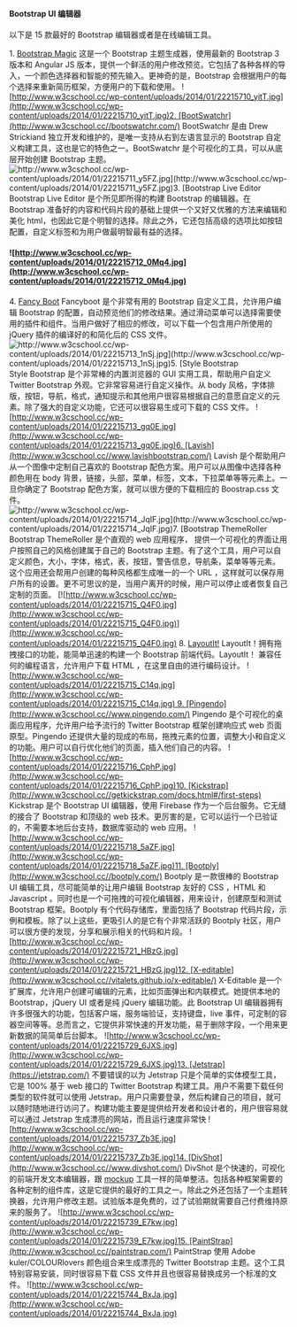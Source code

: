  
#### Bootstrap UI 编辑器


 以下是 15 款最好的 Bootstrap 编辑器或者是在线编辑工具。

 1. [Bootstrap Magic](http://www.w3cschool.cc//www.oschina.net/p/bootstrap-magic)
 这是一个 Bootstrap 主题生成器，使用最新的 Bootstrap 3 版本和 Angular JS 版本，提供一个鲜活的用户修改预览。它包括了各种各样的导入，一个颜色选择器和智能的预先输入。更神奇的是，Bootstrap 会根据用户的每个选择来重新简历框架，方便用户的下载和使用。 ![http://www.w3cschool.cc/wp-content/uploads/2014/01/22215710_yitT.jpg](http://www.w3cschool.cc/wp-content/uploads/2014/01/22215710_yitT.jpg)2. [BootSwatchr](http://www.w3cschool.cc//bootswatchr.com/)
 BootSwatchr 是由 Drew Strickiand 独立开发和维护的，是唯一支持从右到左语言显示的 Bootstrap 自定义构建工具，这也是它的特色之一。BootSwatchr 是个可视化的工具，可以从底层开始创建 Bootstrap 主题。 ![http://www.w3cschool.cc/wp-content/uploads/2014/01/22215711_y5FZ.jpg](http://www.w3cschool.cc/wp-content/uploads/2014/01/22215711_y5FZ.jpg)3. [Bootstrap Live Editor](http://www.w3cschool.cc//wrapbootstrap.com/preview/WB0DFT966)
 Bootstrap Live Editor 是个所见即所得的构建 Bootstrap 的编辑器。在 Bootstrap 准备好的内容和代码片段的基础上提供一个又好又优雅的方法来编辑和美化 html，也因此它是个明智的选择。除此之外，它还包括高级的选项比如按钮配置，自定义标签和为用户做最明智最有益的选择。 
#### ![http://www.w3cschool.cc/wp-content/uploads/2014/01/22215712_0Mq4.jpg](http://www.w3cschool.cc/wp-content/uploads/2014/01/22215712_0Mq4.jpg)

 4. [Fancy Boot](http://www.w3cschool.cc//fancyboot.designspebam.com/)
 Fancyboot 是个非常有用的 Bootstrap 自定义工具，允许用户编辑 Bootstrap 的配置，自动预览他们的修改结果。通过滑动菜单可以选择需要使用的插件和组件。当用户做好了相应的修改，可以下载一个包含用户所使用的 jQuery 插件的编译好的和简化后的 CSS 文件。 ![http://www.w3cschool.cc/wp-content/uploads/2014/01/22215713_1nSj.jpg](http://www.w3cschool.cc/wp-content/uploads/2014/01/22215713_1nSj.jpg)5. [Style Bootstrap](http://www.w3cschool.cc//stylebootstrap.info/)
 Style Bootstrap 是个非常棒的内置浏览器的 GUI 实用工具，帮助用户自定义 Twitter Bootstrap 外观。它非常容易进行自定义操作。从 body 风格，字体排版，按钮，导航，格式，通知提示和其他用户很容易根据自己的意愿自定义的元素。除了强大的自定义功能，它还可以很容易生成可下载的 CSS 文件。 ![http://www.w3cschool.cc/wp-content/uploads/2014/01/22215713_gq0E.jpg](http://www.w3cschool.cc/wp-content/uploads/2014/01/22215713_gq0E.jpg)6. [Lavish](http://www.w3cschool.cc//www.lavishbootstrap.com/)
 Lavish 是个帮助用户从一个图像中定制自己喜欢的 Bootstrap 配色方案。用户可以从图像中选择各种颜色用在 body 背景，链接，头部，菜单，标签，文本，下拉菜单等等元素上。一旦你确定了 Bootstrap 配色方案，就可以很方便的下载相应的 Boostrap.css 文件。 ![http://www.w3cschool.cc/wp-content/uploads/2014/01/22215714_JqIF.jpg](http://www.w3cschool.cc/wp-content/uploads/2014/01/22215714_JqIF.jpg)7. [Bootstrap ThemeRoller](http://www.w3cschool.cc//www.bootstrapthemeroller.com/)
 Bootstrap ThemeRoller 是个直观的 web 应用程序， 提供一个可视化的界面让用户按照自己的风格创建属于自己的 Bootstrap 主题。有了这个工具，用户可以自定义颜色，大小，字体，格式，表，按钮，警告信息，导航条，菜单等等元素。 这个应用还会帮用户创建的每种风格都生成唯一的一个 URL ，这样就可以保存用户所有的设置。更不可思议的是，当用户离开的时候，用户可以停止或者恢复自己定制的页面。 [![http://www.w3cschool.cc/wp-content/uploads/2014/01/22215715_Q4F0.jpg](http://www.w3cschool.cc/wp-content/uploads/2014/01/22215715_Q4F0.jpg)](http://www.w3cschool.cc/wp-content/uploads/2014/01/22215715_Q4F0.jpg) 8. [LayoutIt!](http://www.w3cschool.cc//www.layoutit.com/)
 LayoutIt！拥有拖拽接口的功能，能简单迅速的构建一个 Bootstrap 前端代码。LayoutIt！ 兼容任何的编程语言，允许用户下载 HTML ，在这里自由的进行编码设计。 ![http://www.w3cschool.cc/wp-content/uploads/2014/01/22215715_C14q.jpg](http://www.w3cschool.cc/wp-content/uploads/2014/01/22215715_C14q.jpg) 9. [Pingendo](http://www.w3cschool.cc//www.pingendo.com/)
 Pingendo 是个可视化的桌面应用程序，允许用户给予流行的 Twitter Bootstrap 框架创建响应式 web 页面原型。Pingendo 还提供大量的现成的布局，拖拽元素的位置，调整大小和自定义的功能。用户可以自行优化他们的页面，插入他们自己的内容。 ![http://www.w3cschool.cc/wp-content/uploads/2014/01/22215716_CphP.jpg](http://www.w3cschool.cc/wp-content/uploads/2014/01/22215716_CphP.jpg)10. [Kickstrap](http://www.w3cschool.cc//getkickstrap.com/docs.html#/first-steps)
 Kickstrap 是个 Bootstrap UI 编辑器，使用 Firebase 作为一个后台服务。它无缝的接合了 Bootstrap 和顶级的 web 技术。更厉害的是，它可以运行一个已验证的，不需要本地后台支持，数据库驱动的 web 应用。 ![http://www.w3cschool.cc/wp-content/uploads/2014/01/22215718_5aZF.jpg](http://www.w3cschool.cc/wp-content/uploads/2014/01/22215718_5aZF.jpg)11. [Bootply](http://www.w3cschool.cc//bootply.com/)
 Bootply 是一款很棒的 Bootstrap UI 编辑工具，尽可能简单的让用户编辑 Bootstrap 友好的 CSS ，HTML 和 Javascript 。同时也是一个可拖拽的可视化编辑器，用来设计，创建原型和测试 Bootstrap 框架。Bootply 有个代码存储库，里面包括了 Bootstrap 代码片段，示例和模板。除了以上这些，更吸引人的是它有个非常活跃的 Bootply 社区，用户可以很方便的发现，分享和展示相关的代码和片段。 ![http://www.w3cschool.cc/wp-content/uploads/2014/01/22215721_HBzG.jpg](http://www.w3cschool.cc/wp-content/uploads/2014/01/22215721_HBzG.jpg)12. [X-editable](http://www.w3cschool.cc//vitalets.github.io/x-editable/)
 X-Editable 是一个扩展库，允许用户创建可编辑的元素，比如页面弹出和内联模式。她提供本地的 Bootstrap，jQuery UI 或者是纯 jQuery 编辑功能。此 Bootstrap UI 编辑器拥有许多很强大的功能，包括客户端，服务端验证，支持键盘，live 事件，可定制的容器空间等等。总而言之，它提供非常快速的开发功能，易于删除字段，一个用来更新数据的简简单后台脚本。 ![http://www.w3cschool.cc/wp-content/uploads/2014/01/22215729_6JXS.jpg](http://www.w3cschool.cc/wp-content/uploads/2014/01/22215729_6JXS.jpg)13. [Jetstrap](https://jetstrap.com/)
 不要错误的以为 Jetstrap 只是个简单的实体模型工具，它是 100% 基于 web 接口的 Twitter Bootstrap 构建工具。用户不需要下载任何类型的软件就可以使用 Jetstrap。用户只需要登录，然后构建自己的项目，就可以随时随地进行访问了。构建功能主要是提供给开发者和设计者的，用户很容易就可以通过 Jetstrap 生成漂亮的网站，而且运行速度非常快 ![http://www.w3cschool.cc/wp-content/uploads/2014/01/22215737_Zb3E.jpg](http://www.w3cschool.cc/wp-content/uploads/2014/01/22215737_Zb3E.jpg)14. [DivShot](http://www.w3cschool.cc//www.divshot.com/)
 DivShot 是个快速的，可视化的前端开发文本编辑器，跟 [mockup](http://www.w3cschool.cc//www.oschina.net/p/mockup) 工具一样的简单整洁。包括各种框架需要的各种定制的组件库，这是它提供的最好的工具之一。除此之外还包括了一个主题转换器，允许用户修改主题。试验版本是免费的，过了试验期就需要自己付费维持原来的服务了。 ![http://www.w3cschool.cc/wp-content/uploads/2014/01/22215739_E7kw.jpg](http://www.w3cschool.cc/wp-content/uploads/2014/01/22215739_E7kw.jpg)15. [PaintStrap](http://www.w3cschool.cc//paintstrap.com/)
 PaintStrap 使用 Adobe kuler/COLOURlovers 颜色组合来生成漂亮的 Twitter Bootstrap 主题。这个工具特别容易安装，同时很容易下载 CSS 文件并且也很容易替换成另一个标准的文件。 ![http://www.w3cschool.cc/wp-content/uploads/2014/01/22215744_BxJa.jpg](http://www.w3cschool.cc/wp-content/uploads/2014/01/22215744_BxJa.jpg)   

